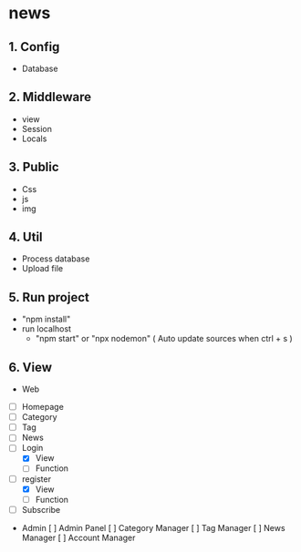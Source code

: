 # news
## 1. Config
 - Database
## 2. Middleware
  - view
  - Session
  - Locals
## 3. Public
  - Css
  - js
  - img
## 4. Util
  - Process database
  - Upload file 
## 5. Run project
  - "npm install"
  - run localhost
    + "npm start" or "npx nodemon" ( Auto update sources when ctrl + s )
## 6. View
  + Web
  - [ ] Homepage
  - [ ] Category
  - [ ] Tag
  - [ ] News
  - [ ] Login
     - [x] View
     - [ ] Function
  - [ ] register
     - [x] View
     - [ ] Function
  - [ ] Subscribe
  + Admin
    [ ] Admin Panel
    [ ] Category Manager
    [ ] Tag Manager
    [ ] News Manager
    [ ] Account Manager
